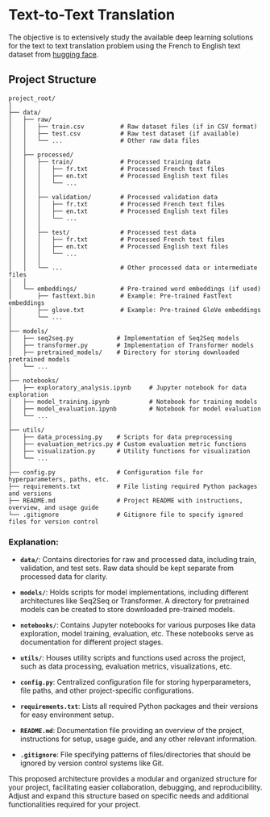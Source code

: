 # Text-to-Text Translation

The objective is to extensively study the available deep learning solutions for the text to text translation problem using the
French to English text dataset from [hugging face](https://huggingface.co/datasets/Nicolas-BZRD/Parallel_Global_Voices_English_French).

## Project Structure
```
project_root/
│
├── data/
│   ├── raw/
│   │   ├── train.csv          # Raw dataset files (if in CSV format)
│   │   ├── test.csv           # Raw test dataset (if available)
│   │   └── ...                # Other raw data files
│   │
│   ├── processed/
│   │   ├── train/             # Processed training data
│   │   │   ├── fr.txt         # Processed French text files
│   │   │   ├── en.txt         # Processed English text files
│   │   │   └── ...
│   │   │
│   │   ├── validation/        # Processed validation data
│   │   │   ├── fr.txt         # Processed French text files
│   │   │   ├── en.txt         # Processed English text files
│   │   │   └── ...
│   │   │
│   │   ├── test/              # Processed test data
│   │   │   ├── fr.txt         # Processed French text files
│   │   │   ├── en.txt         # Processed English text files
│   │   │   └── ...
│   │   │
│   │   └── ...                # Other processed data or intermediate files
│   │
│   └── embeddings/            # Pre-trained word embeddings (if used)
│       ├── fasttext.bin       # Example: Pre-trained FastText embeddings
│       ├── glove.txt          # Example: Pre-trained GloVe embeddings
│       └── ...
│
├── models/
│   ├── seq2seq.py            # Implementation of Seq2Seq models
│   ├── transformer.py        # Implementation of Transformer models
│   ├── pretrained_models/    # Directory for storing downloaded pretrained models
│   └── ...
│
├── notebooks/
│   ├── exploratory_analysis.ipynb     # Jupyter notebook for data exploration
│   ├── model_training.ipynb           # Notebook for training models
│   ├── model_evaluation.ipynb         # Notebook for model evaluation
│   └── ...
│
├── utils/
│   ├── data_processing.py    # Scripts for data preprocessing
│   ├── evaluation_metrics.py # Custom evaluation metric functions
│   ├── visualization.py      # Utility functions for visualization
│   └── ...
│
├── config.py                 # Configuration file for hyperparameters, paths, etc.
├── requirements.txt          # File listing required Python packages and versions
├── README.md                 # Project README with instructions, overview, and usage guide
└── .gitignore                # Gitignore file to specify ignored files for version control
```

### Explanation:

- **`data/`**: Contains directories for raw and processed data, including train, validation, and test sets. Raw data should be kept separate from processed data for clarity.

- **`models/`**: Holds scripts for model implementations, including different architectures like Seq2Seq or Transformer. A directory for pretrained models can be created to store downloaded pre-trained models.

- **`notebooks/`**: Contains Jupyter notebooks for various purposes like data exploration, model training, evaluation, etc. These notebooks serve as documentation for different project stages.

- **`utils/`**: Houses utility scripts and functions used across the project, such as data processing, evaluation metrics, visualizations, etc.

- **`config.py`**: Centralized configuration file for storing hyperparameters, file paths, and other project-specific configurations.

- **`requirements.txt`**: Lists all required Python packages and their versions for easy environment setup.

- **`README.md`**: Documentation file providing an overview of the project, instructions for setup, usage guide, and any other relevant information.

- **`.gitignore`**: File specifying patterns of files/directories that should be ignored by version control systems like Git.

This proposed architecture provides a modular and organized structure for your project, facilitating easier collaboration, debugging, and reproducibility. Adjust and expand this structure based on specific needs and additional functionalities required for your project.